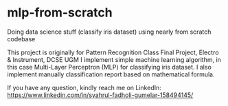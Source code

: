 # mlp-from-scratch
Doing data science stuff (classify iris dataset) using nearly from scratch codebase

This project is originally for Pattern Recognition Class Final Project, Electro & Instrument, DCSE UGM
I implement simple machine learning algorithm, in this case Multi-Layer Perceptron (MLP) for classifying iris dataset. I also implement manually classification report based on mathematical formula.

If you have any question, kindly reach me on LinkedIn: https://www.linkedin.com/in/syahrul-fadholi-gumelar-158494145/
